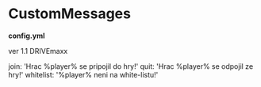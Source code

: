 CustomMessages
==============

<b>config.yml</b>

ver 1.1
DRIVEmaxx

join: 'Hrac %player% se pripojil do hry!'
quit: 'Hrac %player% se odpojil ze hry!'
whitelist: '%player% neni na white-listu!'